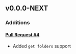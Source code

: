 ## v0.0.0-NEXT

### Additions

#### [Pull Request #4](https://github.com/Maahsome/bwca/pull/4)

- Added `get folders` support

